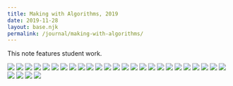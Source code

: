 ```yaml
---
title: Making with Algorithms, 2019
date: 2019-11-28
layout: base.njk
permalink: /journal/making-with-algorithms/
--- 
```


This note features student work.
 
<img src="/assets/images/2019/mwa_1.jpg"/>

<img src="/assets/images/2019/mwa_2.jpg"/>

<img src="/assets/images/2019/mwa_3.jpg"/>

<img src="/assets/images/2019/mwa_4.jpg"/>

<img src="/assets/images/2019/mwa_5.jpg"/>

<img src="/assets/images/2019/mwa_6.jpg"/>

<img src="/assets/images/2019/mwa_7.jpg"/>

<img src="/assets/images/2019/mwa_8.jpg"/>

<img src="/assets/images/2019/mwa_9.jpg"/>

<img src="/assets/images/2019/mwa_10.jpg"/>

<img src="/assets/images/2019/mwa_11.jpg"/>

<img src="/assets/images/2019/mwa_12.jpg"/>

<img src="/assets/images/2019/mwa_13.jpg"/>

<img src="/assets/images/2019/mwa_14.jpg"/>

<img src="/assets/images/2019/mwa_15.jpg"/>

<img src="/assets/images/2019/mwa_16.jpg"/>

<img src="/assets/images/2019/mwa_17.jpg"/>

<img src="/assets/images/2019/mwa_18.jpg"/>

<img src="/assets/images/2019/mwa_19.jpg"/>

<img src="/assets/images/2019/mwa_20.jpg"/>

<img src="/assets/images/2019/mwa_21.jpg"/>

<img src="/assets/images/2019/mwa_22.jpg"/>

<img src="/assets/images/2019/mwa_23.jpg"/>

<img src="/assets/images/2019/mwa_24.jpg"/>

<img src="/assets/images/2019/mwa_25.jpg"/>

<img src="/assets/images/2019/mwa_26.jpg"/>

<img src="/assets/images/2019/mwa_27.jpg"/>

<img src="/assets/images/2019/mwa_29.jpg"/>

<img src="/assets/images/2019/mwa_30.jpg"/>
